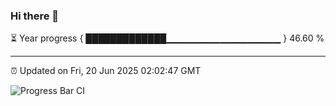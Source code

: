 ### Hi there 👋

⏳ Year progress { █████████████▁▁▁▁▁▁▁▁▁▁▁▁▁▁▁▁▁ } 46.60 %

---

⏰ Updated on Fri, 20 Jun 2025 02:02:47 GMT

![Progress Bar CI](https://github.com/ZhaoGui/ZhaoGui/workflows/Progress%20Bar%20CI/badge.svg)
